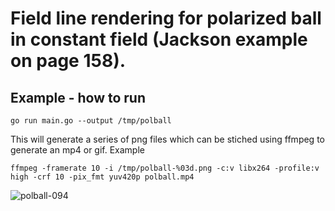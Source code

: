 # Field line rendering for polarized ball in constant field (Jackson example on page 158).
## Example - how to run
```
go run main.go --output /tmp/polball
```

This will generate a series of png files which can be stiched using ffmpeg to generate an mp4 or gif.
Example
```
ffmpeg -framerate 10 -i /tmp/polball-%03d.png -c:v libx264 -profile:v high -crf 10 -pix_fmt yuv420p polball.mp4
```


![polball-094](https://github.com/euphoricrhino/jackson-em-notes/assets/107862003/106d181d-f512-4a69-a286-ff23f343b10b)
